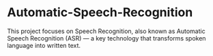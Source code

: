 # Automatic-Speech-Recognition
This project focuses on Speech Recognition, also known as Automatic Speech Recognition (ASR) — a key technology that transforms spoken language into written text. 
